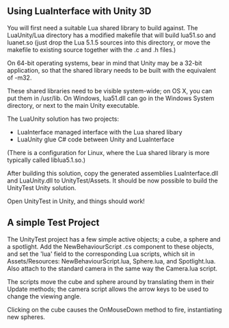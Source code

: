 ## Using LuaInterface with Unity 3D

You will first need a suitable Lua shared library to build against. The LuaUnity/Lua directory has a modified makefile that will build lua51.so and luanet.so (just drop the Lua 5.1.5 sources into this directory, or move the makefile to existing source together with the .c and .h files.)

On 64-bit operating systems, bear in mind that Unity may be a 32-bit application, so that the shared library needs to be built with the equivalent of -m32.

These shared libraries need to be visible system-wide; on OS X, you can put them in /usr/lib.  On Windows, lua51.dll can go in the Windows System directory, or next to the main Unity executable.

The LuaUnity solution has two projects:
 - LuaInterface managed interface with the Lua shared libary
 - LuaUnity glue C# code between Unity and LuaInterface

(There is a configuration for Linux, where the Lua shared library is more typically called liblua5.1.so.)

After building this solution, copy the generated assemblies LuaInterface.dll and LuaUnity.dll to UnityTest/Assets. It should be now possible to build the UnityTest Unity solution.

Open UnityTest in Unity, and things should work!

## A simple Test Project

The UnityTest project has a few simple active objects; a cube, a sphere and a spotlight. Add the NewBehaviourScript .cs component to these objects, and set the 'lua' field to the corresponding Lua scripts, which sit in Assets/Resources: NewBehaviourScript.lua, Sphere.lua, and Spotlight.lua. Also attach to the standard camera in the same way the Camera.lua script.

The scripts move the cube and sphere around by translating them in their Update methods; the camera script allows the arrow keys to be used to change the viewing angle.

Clicking on the cube causes the OnMouseDown method to fire, instantiating new spheres.





